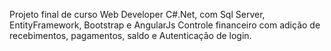 
Projeto final de curso Web Developer C#.Net, com Sql Server, EntityFramework, Bootstrap e AngularJs
Controle financeiro com adição de recebimentos, pagamentos, saldo e Autenticação de login.
